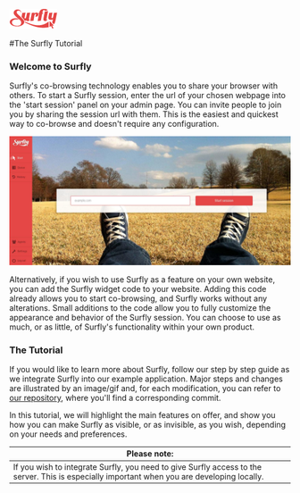 ![logo](images/logosmall.png)

#The Surfly Tutorial 



### Welcome to Surfly 
Surfly's co-browsing technology enables you to share your browser with others. To start a Surfly session, enter the url of your chosen webpage into the 'start session' panel on your admin page. You can invite people to join you by sharing the session url with them. This is the easiest and quickest way to co-browse and doesn't require any configuration. 

![simply_browse](images/simplybrowse.jpg)

Alternatively, if you wish to use Surfly as a feature on your own website, you can add the Surfly widget code to your website. Adding this code already allows you to start co-browsing, and Surfly works without any alterations. Small additions to the code allow you to fully customize the appearance and behavior of the Surfly session.  You can choose to use as much, or as little, of Surfly's functionality within your own product. 

### The Tutorial

If you would like to learn more about Surfly, follow our step by step guide as we integrate Surfly into our example application. Major steps and changes are illustrated by an image/gif and, for each modification, you can refer to [our repository](https://github.com/MathildeJ/Cake_shop_example), where you'll find a corresponding commit.  

In this tutorial, we will highlight the main features on offer, and show you how you can make Surfly as visible, or as invisible, as you wish, depending on your needs and preferences.

| Please note: | 
| ------------- |
| If you wish to integrate Surfly, you need to give Surfly access to the server. This is especially important when you are developing locally.   | 


